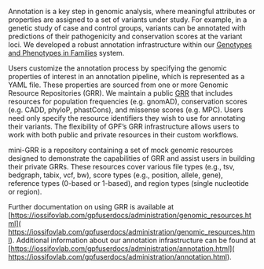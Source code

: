 Annotation is a key step in genomic analysis, where meaningful attributes or properties are assigned to a set of variants under study. For example, in a genetic study of case and control groups, variants can be annotated with predictions of their pathogenicity and conservation scores at the variant loci. We developed a robust annotation infrastructure within our [Genotypes and Phenotypes in Families](https://gpf.sfari.org/) system.

Users customize the annotation process by specifying the genomic properties of interest in an annotation pipeline, which is represented as a YAML file. These properties are sourced from one or more Genomic Resource Repositories (GRR). We maintain a public [GRR](https://grr.iossifovlab.com/) that includes resources for population frequencies (e.g. gnomAD), conservation scores (e.g. CADD, phyloP, phastCons), and missense scores (e.g. MPC). Users need only specify the resource identifiers they wish to use for annotating their variants. The flexibility of GPF’s GRR infrastructure allows users to work with both public and private resources in their custom workflows.

mini-GRR is a repository containing a set of mock genomic resources designed to demonstrate the capabilities of GRR and assist users in building their private GRRs. These resources cover various file types (e.g., tsv, bedgraph, tabix, vcf, bw), score types (e.g., position, allele, gene), reference types (0-based or 1-based), and region types (single nucleotide or region). 

Further documentation on using GRR is available at [https://iossifovlab.com/gpfuserdocs/administration/genomic_resources.html]( https://iossifovlab.com/gpfuserdocs/administration/genomic_resources.html). Additional information about our annotation infrastructure can be found at [https://iossifovlab.com/gpfuserdocs/administration/annotation.html]( https://iossifovlab.com/gpfuserdocs/administration/annotation.html).
